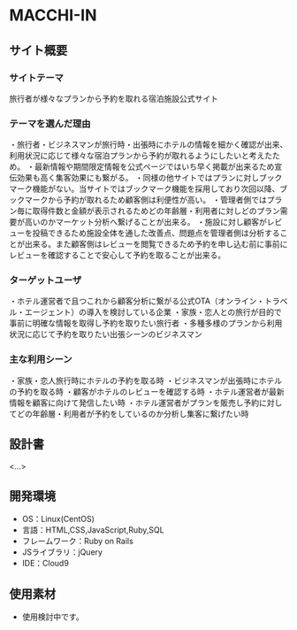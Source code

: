 # MACCHI-IN

## サイト概要
### サイトテーマ
旅行者が様々なプランから予約を取れる宿泊施設公式サイト

### テーマを選んだ理由
・旅行者・ビジネスマンが旅行時・出張時にホテルの情報を細かく確認が出来、利用状況に応じて様々な宿泊プランから予約が取れるようにしたいと考えたため。
・最新情報や期間限定情報を公式ページではいち早く掲載が出来るため宣伝効果も高く集客効果にも繋がる。
・同様の他サイトではプランに対しブックマーク機能がない。当サイトではブックマーク機能を採用しており次回以降、ブックマークから予約が取れるため顧客側は利便性が高い。
・管理者側ではプラン毎に取得件数と金額が表示されるためどの年齢層・利用者に対しどのプラン需要が高いのかマーケット分析へ繋げることが出来る。
・施設に対し顧客がレビューを投稿できるため施設全体を通した改善点、問題点を管理者側は分析することが出来る。また顧客側はレビューを閲覧できるため予約を申し込む前に事前にレビューを確認することで安心して予約を取ることが出来る。

### ターゲットユーザ
・ホテル運営者で且つこれから顧客分析に繋がる公式OTA（オンライン・トラベル・エージェント）の導入を検討している企業
・家族・恋人との旅行が目的で事前に明確な情報を取得し予約を取りたい旅行者
・多種多様のプランから利用状況に応じて予約を取りたい出張シーンのビジネスマン

### 主な利用シーン
・家族・恋人旅行時にホテルの予約を取る時
・ビジネスマンが出張時にホテルの予約を取る時
・顧客がホテルのレビューを確認する時
・ホテル運営者が最新情報を顧客に向けて発信したい時
・ホテル運営者がプランを販売し予約に対してどの年齢層・利用者が予約をしているのか分析し集客に繋げたい時

## 設計書
<...>

## 開発環境
- OS：Linux(CentOS)
- 言語：HTML,CSS,JavaScript,Ruby,SQL
- フレームワーク：Ruby on Rails
- JSライブラリ：jQuery
- IDE：Cloud9

## 使用素材
- 使用検討中です。
